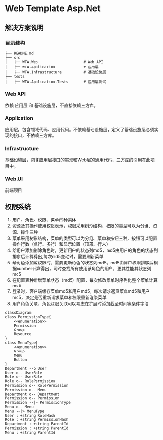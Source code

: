 # Web Template Asp.Net

## 解决方案说明

### 目录结构
```
├── README.md
├── src
│   ├── WTA.Web                     # Web API
│   ├── WTA.Application             # 应用层
│   ├── WTA.Infrastructure          # 基础设施层
├── tests
│   ├── WTA.Application.Tests       # 应用层测试
```

### Web API

依赖 应用层 和 基础设施层，不直接依赖三方库。

### Application

应用层，包含领域代码、应用代码。不依赖基础设施层，定义了基础设施层必须实现的接口，不依赖三方库。

### Infrastructure

基础设施层，包含应用层接口的实现和Web层的通用代码，三方库的引用在此项目中。

### Web.UI

前端项目


## 权限系统

1. 用户、角色、权限、菜单四种实体
1. 资源及其操作使用权限表示，权限采用树形结构，权限的类型可以为分组、资源、操作三种
1. 菜单采用树形结构，菜单的类型可以为分组、菜单和按钮三种，按钮可以配置操作行数（单行、多行）和显示位置（顶部、行末）
1. 给用户添加删除角色时，更新用户的状态列md5，md5由用户的角色的状态列排序后计算得出,每次md5变动时，需要刷新菜单
1. 给角色添加或权限时，需要更新角色的状态列md5，md5由用户权限排序后根据number计算得出，同时查找所有使用该角色的用户，更其性能其状态列md5
1. 在配置表种新增菜单状态（md5）配置，每次修改菜单时序列化整个菜单计算md5
1. 登录时，客户端缓存菜单md5和用户md5，每次请求返货菜单md5和用户md5，决定是否重新请求菜单和权限重新渲染菜单
1. 用户角色关联、角色权限关联可以考虑在扩展时添加截至时间等条件字段


```mermaid
classDiagram
class PermissionType{
    <<enumeration>>
    Permission
    Group
    Resource
}
class MenuType{
    <<enumeration>>
    Group
    Menu
    Button
}
Department --o User
User o-- UserRole
Role o-- UserRole
Role o-- RolePermission
Permission o-- RolePermission
Permission o-- Menu
Department o-- Department
Permission o-- Permission
Permission --|> PermissionType
Menu o-- Menu
Menu --|> MenuType
User : +string RoleHash
Role : +string PermissionHash
Department : +string ParentId
Permission : +string ParentId
Menu : +string ParentId
```

